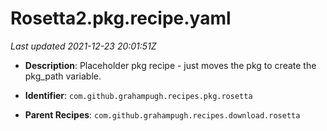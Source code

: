 # Rosetta2.pkg.recipe.yaml

_Last updated 2021-12-23 20:01:51Z_

- **Description**: Placeholder pkg recipe - just moves the pkg to create the pkg_path variable.

- **Identifier**: `com.github.grahampugh.recipes.pkg.rosetta`

- **Parent Recipes**: `com.github.grahampugh.recipes.download.rosetta`
